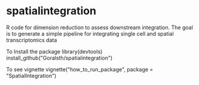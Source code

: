 # spatialintegration
 R code for dimension reduction to assess downstream integration. The goal is to generate a simple pipeline for integrating single cell and spatial transcriptomics data
 
 To Install the package
 library(devtools)
 install_github("Goralsth/spatialintegration")
 
 
 To see vignette
 vignette("how_to_run_package", package = "SpatialIntegration")
